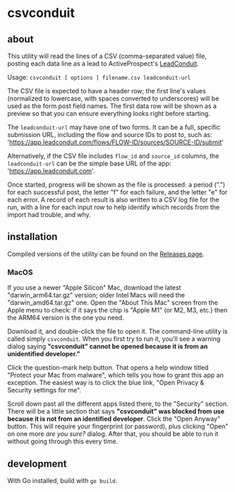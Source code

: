 # csvconduit

## about

This utility will read the lines of a CSV (comma-separated value) file, posting
each data line as a lead to ActiveProspect's [LeadConduit](https://activeprospect.com/leadconduit/).

Usage: `csvconduit [ options ] filename.csv leadconduit-url`

The CSV file is expected to have a header row; the first line's values
(normalized to lowercase, with spaces converted to underscores) will
be used as the form post field names. The first data row will be shown as a
preview so that you can ensure everything looks right before starting.

The `leadconduit-url` may have one of two forms. It can be a full, specific
submission URL, including the flow and source IDs to post to, such as:
'https://app.leadconduit.com/flows/FLOW-ID/sources/SOURCE-ID/submit'

Alternatively, if the CSV file includes `flow_id` and `source_id` columns, the
`leadconduit-url` can be the simple base URL of the app:
'https://app.leadconduit.com'.

Once started, progress will be shown as the file is processed: a period (".")
for each successful post, the letter "f" for each failure, and the letter "e"
for each error. A record of each result is also written to a CSV log file for
the run, with a line for each input row to help identify which records
from the import had trouble, and why.

## installation

Compiled versions of the utility can be found on the [Releases
page](https://github.com/activeprospect/csvconduit/releases).

### MacOS

If you use a newer "Apple Silicon" Mac, download the latest "darwin_arm64.tar.gz" 
version; older Intel Macs will need the "darwin_amd64.tar.gz" one. Open the 
"About This Mac" screen from the Apple menu to check: if it says the chip is 
"Apple M1" (or M2, M3, etc.) then the ARM64 version is the one you need.

Download it, and double-click the file to open it. The command-line utility
is called simply `csvconduit`. When you first try to run it, you'll see a
warning dialog saying **"csvconduit" cannot be opened because it is from an
unidentified developer."** 

Click the question-mark help button. That opens a help window titled "Protect
your Mac from malware", which tells you how to grant this app an exception.
The easiest way is to click the blue link, "Open Privacy & Security
settings for me".

Scroll down past all the different apps listed there, to the "Security" 
section. There will be a little section that says **"csvconduit" was blocked
from use because it is not from an identified developer**. Click the "Open
Anyway" button. This will require your fingerprint (or password), plus clicking
"Open" on one more _are you sure?_ dialog. After that, you should be able
to run it without going through this every time.

## development

With Go installed, build with `go build`.
